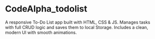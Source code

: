 # CodeAlpha_todolist
A responsive To-Do List app built with HTML, CSS &amp; JS. Manages tasks with full CRUD logic and saves them to local Storage. Includes a clean, modern Ul with smooth animations.
